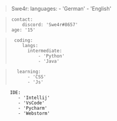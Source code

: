 >  Swe4r:
>     languages:
>         - 'German'
>         - 'English'

>     contact:
>         discord: 'Swe4r#8657'
>     age: '15'
> 

>      coding:
>         langs:
>           intermediate:
>               - 'Python'
>               - 'Java'

>       learning:
>           - 'CSS'
>           - 'Js'
         IDE:
            - 'Intellij'
            - 'VsCode'
            - 'Pycharm'
            - 'Webstorm'

